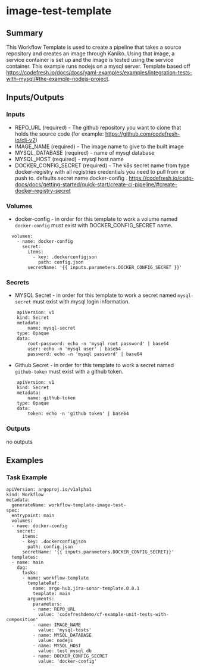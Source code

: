 # image-test-template

## Summary
This Workflow Template is used to create a pipeline that takes a source repository and creates an image through Kaniko. Using that image, a service container is set up and the image is tested using the service container. This example runs nodejs on a mysql server. Template based off https://codefresh.io/docs/docs/yaml-examples/examples/integration-tests-with-mysql/#the-example-nodejs-project.

## Inputs/Outputs

### Inputs
* REPO_URL (required) - The github repository you want to clone that holds the source code (for example: https://github.com/codefresh-io/cli-v2)
* IMAGE_NAME (required) - The image name to give to the built image
* MYSQL_DATABASE (required) - name of mysql database
* MYSQL_HOST (required) - mysql host name
* DOCKER_CONFIG_SECRET (required) - The k8s secret name from type docker-registry with all registries credentials you need to pull from or push to. defaults secret name docker-config . https://codefresh.io/csdp-docs/docs/getting-started/quick-start/create-ci-pipeline/#create-docker-registry-secret


### Volumes 
* docker-config - in order for this template to work a volume named `docker-config` must exist with DOCKER_CONFIG_SECRET name.
```
  volumes:
    - name: docker-config
      secret:
        items:
          - key: .dockerconfigjson
            path: config.json
        secretName: '{{ inputs.parameters.DOCKER_CONFIG_SECRET }}'
```

### Secrets
* MYSQL Secret - in order for this template to work a secret named `mysql-secret` must exist with mysql login information.
```
    apiVersion: v1
    kind: Secret
    metadata:
        name: mysql-secret
    type: Opaque
    data:
        root-password: echo -n 'mysql root password' | base64
        user: echo -n 'mysql user' | base64
        password: echo -n 'mysql password' | base64
```

* Github Secret - in order for this template to work a secret named `github-token` must exist with a github token.
```
    apiVersion: v1
    kind: Secret
    metadata:
        name: github-token
    type: Opaque
    data:
        token: echo -n 'github token' | base64
```

### Outputs
no outputs

## Examples

### Task Example
```
apiVersion: argoproj.io/v1alpha1
kind: Workflow
metadata:
  generateName: workflow-template-image-test-
spec:
  entrypoint: main
  volumes:
  - name: docker-config
    secret:
      items:
      - key: .dockerconfigjson
        path: config.json
      secretName: '{{ inputs.parameters.DOCKER_CONFIG_SECRET}}'
  templates:
  - name: main
    dag:
      tasks:
      - name: workflow-template
        templateRef:
          name: argo-hub.jira-sonar-template.0.0.1
          template: main
        arguments:
          parameters:
          - name: REPO_URL
            value: 'codefreshdemo/cf-example-unit-tests-with-composition'
          - name: IMAGE_NAME
            value: 'mysql-tests'
          - name: MYSQL_DATABASE
            value: nodejs
          - name: MYSQL_HOST
            value: test_mysql_db
          - name: DOCKER_CONFIG_SECRET
            value: 'docker-config'
```